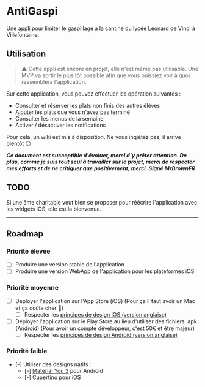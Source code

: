# AntiGaspi

Une appli pour limiter le gaspillage à la cantine du lycée Léonard de Vinci à Villefontaine.

## Utilisation

> :warning: Cette appli est encore en projet, elle n'est même pas utilisable. Une MVP va sortir le plus tôt possible afin que vous puissiez voir à quoi ressemblera l'application.

Sur cette application, vous pouvez effectuer les opération suivantes :

- Consulter et réserver les plats non finis des autres élèves
- Ajouter les plats que vous n'avez pas terminé
- Consulter les menus de la semaine
- Activer / désactiver les notifications

Pour cela, un wiki est mis à disposition. Ne vous inqiétez pas, il arrive bientôt :wink:

***Ce document est susceptible d'évoluer, merci d'y prêter attention. De plus, comme je suis tout seul à travailler sur le projet, merci de respecter mes efforts et de ne critiquer que positivement, merci. Signé MrBrownFR***

## TODO

Si une âme charitable veut bien se proposer pour réécrire l'application avec les widgets iOS, elle est la bienvenue.

***

## Roadmap

### Priorité élevée

- [ ] Produire une version stable de l'application
- [ ] Produire une version WebApp de l'application pour les plateformes iOS

### Priorité moyenne

- [ ] Déployer l'application sur l'App Store (iOS) (Pour ça il faut avoir un Mac et ça coûte cher :smiling_face_with_tear:)
  - [ ] Respecter les [principes de design iOS (version anglaise)](https://developer.apple.com/design/human-interface-guidelines/ios/overview/themes/)
- [ ] Déployer l'application sur le Play Store au lieu d'utiliser des fichiers .apk (Android) (Pour avoir un compte développeur, c'est 50€ et être majeur)
  - [ ] Respecter les [principes de design Android (version anglaise)](https://developer.android.com/design)

### Priorité faible

- [-] Utiliser des designs natifs :
  - [-] [Material You 3](https://m3.material.io/) pour Android
  - [-] [Cupertino](https://docs.flutter.dev/development/ui/widgets/cupertino) pour iOS
